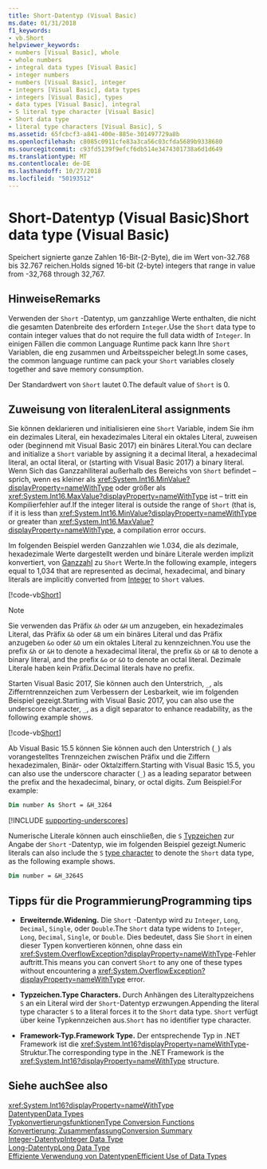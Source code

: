 ```yaml
---
title: Short-Datentyp (Visual Basic)
ms.date: 01/31/2018
f1_keywords:
- vb.Short
helpviewer_keywords:
- numbers [Visual Basic], whole
- whole numbers
- integral data types [Visual Basic]
- integer numbers
- numbers [Visual Basic], integer
- integers [Visual Basic], data types
- integers [Visual Basic], types
- data types [Visual Basic], integral
- S literal type character [Visual Basic]
- Short data type
- literal type characters [Visual Basic], S
ms.assetid: 65fcbcf3-a841-400e-885e-301497729a8b
ms.openlocfilehash: c8085c0911cfe83a3ca56c03cfda5689b9338680
ms.sourcegitcommit: c93fd5139f9efcf6db514e3474301738a6d1d649
ms.translationtype: MT
ms.contentlocale: de-DE
ms.lasthandoff: 10/27/2018
ms.locfileid: "50193512"
---
```

# <a name="short-data-type-visual-basic"></a><span data-ttu-id="0d799-102">Short-Datentyp (Visual Basic)</span><span class="sxs-lookup"><span data-stu-id="0d799-102">Short data type (Visual Basic)</span></span>
<span data-ttu-id="0d799-103">Speichert signierte ganze Zahlen 16-Bit-(2-Byte), die im Wert von-32.768 bis 32.767 reichen.</span><span class="sxs-lookup"><span data-stu-id="0d799-103">Holds signed 16-bit (2-byte) integers that range in value from -32,768 through 32,767.</span></span>  
  
## <a name="remarks"></a><span data-ttu-id="0d799-104">Hinweise</span><span class="sxs-lookup"><span data-stu-id="0d799-104">Remarks</span></span>  
 <span data-ttu-id="0d799-105">Verwenden der `Short` -Datentyp, um ganzzahlige Werte enthalten, die nicht die gesamten Datenbreite des erfordern `Integer`.</span><span class="sxs-lookup"><span data-stu-id="0d799-105">Use the `Short` data type to contain integer values that do not require the full data width of `Integer`.</span></span> <span data-ttu-id="0d799-106">In einigen Fällen die common Language Runtime pack kann Ihre `Short` Variablen, die eng zusammen und Arbeitsspeicher belegt.</span><span class="sxs-lookup"><span data-stu-id="0d799-106">In some cases, the common language runtime can pack your `Short` variables closely together and save memory consumption.</span></span>  
  
 <span data-ttu-id="0d799-107">Der Standardwert von `Short` lautet 0.</span><span class="sxs-lookup"><span data-stu-id="0d799-107">The default value of `Short` is 0.</span></span>  
  
## <a name="literal-assignments"></a><span data-ttu-id="0d799-108">Zuweisung von literalen</span><span class="sxs-lookup"><span data-stu-id="0d799-108">Literal assignments</span></span>

<span data-ttu-id="0d799-109">Sie können deklarieren und initialisieren eine `Short` Variable, indem Sie ihm ein dezimales Literal, ein hexadezimales Literal ein oktales Literal, zuweisen oder (beginnend mit Visual Basic 2017) ein binäres Literal.</span><span class="sxs-lookup"><span data-stu-id="0d799-109">You can declare and initialize a `Short` variable by assigning it a decimal literal, a hexadecimal literal, an octal literal, or (starting with Visual Basic 2017) a binary literal.</span></span> <span data-ttu-id="0d799-110">Wenn Sich das Ganzzahlliteral außerhalb des Bereichs von `Short` befindet – sprich, wenn es kleiner als <xref:System.Int16.MinValue?displayProperty=nameWithType> oder größer als <xref:System.Int16.MaxValue?displayProperty=nameWithType> ist – tritt ein Kompilierfehler auf.</span><span class="sxs-lookup"><span data-stu-id="0d799-110">If the integer literal is outside the range of `Short` (that is, if it is less than <xref:System.Int16.MinValue?displayProperty=nameWithType> or greater than <xref:System.Int16.MaxValue?displayProperty=nameWithType>, a compilation error occurs.</span></span>

<span data-ttu-id="0d799-111">Im folgenden Beispiel werden Ganzzahlen wie 1.034, die als dezimale, hexadezimale Werte dargestellt werden und binäre Literale werden implizit konvertiert, von [Ganzzahl](integer-data-type.md) zu `Short` Werte.</span><span class="sxs-lookup"><span data-stu-id="0d799-111">In the following example, integers equal to 1,034 that are represented as decimal, hexadecimal, and binary literals are implicitly converted from [Integer](integer-data-type.md) to `Short` values.</span></span>

[!code-vb[Short](../../../../samples/snippets/visualbasic/language-reference/data-types/numeric-literals.vb#Short)]

> [!NOTE]
> <span data-ttu-id="0d799-112">Sie verwenden das Präfix `&h` oder `&H` um anzugeben, ein hexadezimales Literal, das Präfix `&b` oder `&B` um ein binäres Literal und das Präfix anzugeben `&o` oder `&O` um ein oktales Literal zu kennzeichnen.</span><span class="sxs-lookup"><span data-stu-id="0d799-112">You use the prefix `&h` or `&H` to denote a hexadecimal literal, the prefix `&b` or `&B` to denote a binary literal, and the prefix `&o` or `&O` to denote an octal literal.</span></span> <span data-ttu-id="0d799-113">Dezimale Literale haben kein Präfix.</span><span class="sxs-lookup"><span data-stu-id="0d799-113">Decimal literals have no prefix.</span></span>

<span data-ttu-id="0d799-114">Starten Visual Basic 2017, Sie können auch den Unterstrich, `_`, als Zifferntrennzeichen zum Verbessern der Lesbarkeit, wie im folgenden Beispiel gezeigt.</span><span class="sxs-lookup"><span data-stu-id="0d799-114">Starting with Visual Basic 2017, you can also use the underscore character, `_`, as a digit separator to enhance readability, as the following example shows.</span></span>

[!code-vb[Short](../../../../samples/snippets/visualbasic/language-reference/data-types/numeric-literals.vb#ShortS)]

<span data-ttu-id="0d799-115">Ab Visual Basic 15.5 können Sie können auch den Unterstrich (`_`) als vorangestelltes Trennzeichen zwischen Präfix und die Ziffern hexadezimalen, Binär- oder Oktalziffern.</span><span class="sxs-lookup"><span data-stu-id="0d799-115">Starting with Visual Basic 15.5, you can also use the underscore character (`_`) as a leading separator between the prefix and the hexadecimal, binary, or octal digits.</span></span> <span data-ttu-id="0d799-116">Zum Beispiel:</span><span class="sxs-lookup"><span data-stu-id="0d799-116">For example:</span></span>

```vb
Dim number As Short = &H_3264
```

[!INCLUDE [supporting-underscores](../../../../includes/vb-separator-langversion.md)]

<span data-ttu-id="0d799-117">Numerische Literale können auch einschließen, die `S` [Typzeichen](../../programming-guide\language-features\data-types/type-characters.md) zur Angabe der `Short` -Datentyp, wie im folgenden Beispiel gezeigt.</span><span class="sxs-lookup"><span data-stu-id="0d799-117">Numeric literals can also include the `S` [type character](../../programming-guide\language-features\data-types/type-characters.md) to denote the `Short` data type, as the following example shows.</span></span>

```vb
Dim number = &H_3264S
```

## <a name="programming-tips"></a><span data-ttu-id="0d799-118">Tipps für die Programmierung</span><span class="sxs-lookup"><span data-stu-id="0d799-118">Programming tips</span></span>

-   <span data-ttu-id="0d799-119">**Erweiternde.**</span><span class="sxs-lookup"><span data-stu-id="0d799-119">**Widening.**</span></span> <span data-ttu-id="0d799-120">Die `Short` -Datentyp wird zu `Integer`, `Long`, `Decimal`, `Single`, oder `Double`.</span><span class="sxs-lookup"><span data-stu-id="0d799-120">The `Short` data type widens to `Integer`, `Long`, `Decimal`, `Single`, or `Double`.</span></span> <span data-ttu-id="0d799-121">Dies bedeutet, dass Sie `Short` in einen dieser Typen konvertieren können, ohne dass ein <xref:System.OverflowException?displayProperty=nameWithType>-Fehler auftritt.</span><span class="sxs-lookup"><span data-stu-id="0d799-121">This means you can convert `Short` to any one of these types without encountering a <xref:System.OverflowException?displayProperty=nameWithType> error.</span></span>  
  
-   <span data-ttu-id="0d799-122">**Typzeichen.**</span><span class="sxs-lookup"><span data-stu-id="0d799-122">**Type Characters.**</span></span> <span data-ttu-id="0d799-123">Durch Anhängen des Literaltypzeichens `S` an ein Literal wird der `Short`-Datentyp erzwungen.</span><span class="sxs-lookup"><span data-stu-id="0d799-123">Appending the literal type character `S` to a literal forces it to the `Short` data type.</span></span> <span data-ttu-id="0d799-124">`Short` verfügt über keine Typkennzeichen aus.</span><span class="sxs-lookup"><span data-stu-id="0d799-124">`Short` has no identifier type character.</span></span>  
  
-   <span data-ttu-id="0d799-125">**Framework-Typ.**</span><span class="sxs-lookup"><span data-stu-id="0d799-125">**Framework Type.**</span></span> <span data-ttu-id="0d799-126">Der entsprechende Typ in .NET Framework ist die <xref:System.Int16?displayProperty=nameWithType>-Struktur.</span><span class="sxs-lookup"><span data-stu-id="0d799-126">The corresponding type in the .NET Framework is the <xref:System.Int16?displayProperty=nameWithType> structure.</span></span>  
  
## <a name="see-also"></a><span data-ttu-id="0d799-127">Siehe auch</span><span class="sxs-lookup"><span data-stu-id="0d799-127">See also</span></span>

 <xref:System.Int16?displayProperty=nameWithType>  
 [<span data-ttu-id="0d799-128">Datentypen</span><span class="sxs-lookup"><span data-stu-id="0d799-128">Data Types</span></span>](../../../visual-basic/language-reference/data-types/index.md)  
 [<span data-ttu-id="0d799-129">Typkonvertierungsfunktionen</span><span class="sxs-lookup"><span data-stu-id="0d799-129">Type Conversion Functions</span></span>](../../../visual-basic/language-reference/functions/type-conversion-functions.md)  
 [<span data-ttu-id="0d799-130">Konvertierung: Zusammenfassung</span><span class="sxs-lookup"><span data-stu-id="0d799-130">Conversion Summary</span></span>](../../../visual-basic/language-reference/keywords/conversion-summary.md)  
 [<span data-ttu-id="0d799-131">Integer-Datentyp</span><span class="sxs-lookup"><span data-stu-id="0d799-131">Integer Data Type</span></span>](../../../visual-basic/language-reference/data-types/integer-data-type.md)  
 [<span data-ttu-id="0d799-132">Long-Datentyp</span><span class="sxs-lookup"><span data-stu-id="0d799-132">Long Data Type</span></span>](../../../visual-basic/language-reference/data-types/long-data-type.md)  
 [<span data-ttu-id="0d799-133">Effiziente Verwendung von Datentypen</span><span class="sxs-lookup"><span data-stu-id="0d799-133">Efficient Use of Data Types</span></span>](../../../visual-basic/programming-guide/language-features/data-types/efficient-use-of-data-types.md)
